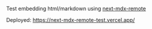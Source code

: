 Test embedding html/markdown using [next-mdx-remote](https://github.com/hashicorp/next-mdx-remote)

Deployed: https://next-mdx-remote-test.vercel.app/
